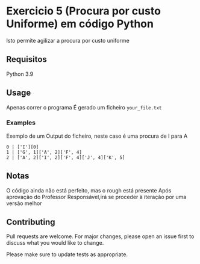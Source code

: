 # Exercicio 5 (Procura por custo Uniforme) em código Python

Isto permite agilizar a procura por custo uniforme

## Requisitos

Python 3.9

## Usage

Apenas correr o programa
É gerado um ficheiro ``` your_file.txt ```

### Examples

Exemplo de um Output do ficheiro, neste caso é uma procura de I para A
```
0 | ['I'][0]
1 | ['G', 1]['A', 2]['F', 4]
2 | ['A', 2]['I', 2]['F', 4]['J', 4]['K', 5]
```
## Notas

O código ainda não está perfeito, mas o rough está presente
Após aprovação do Professor Responsável,irá se proceder à iteração por uma versão melhor

## Contributing
Pull requests are welcome. For major changes, please open an issue first to discuss what you would like to change.

Please make sure to update tests as appropriate.